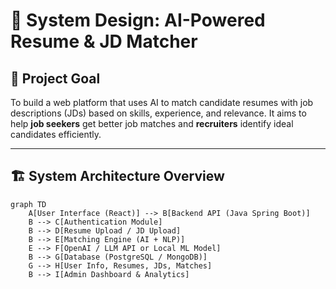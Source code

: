 # 🧠 System Design: AI-Powered Resume & JD Matcher

## 🎯 Project Goal

To build a web platform that uses AI to match candidate resumes with job descriptions (JDs) based on skills, experience, and relevance. It aims to help **job seekers** get better job matches and **recruiters** identify ideal candidates efficiently.

---

## 🏗️ System Architecture Overview

```mermaid
graph TD
    A[User Interface (React)] --> B[Backend API (Java Spring Boot)]
    B --> C[Authentication Module]
    B --> D[Resume Upload / JD Upload]
    B --> E[Matching Engine (AI + NLP)]
    E --> F[OpenAI / LLM API or Local ML Model]
    B --> G[Database (PostgreSQL / MongoDB)]
    G --> H[User Info, Resumes, JDs, Matches]
    B --> I[Admin Dashboard & Analytics]
